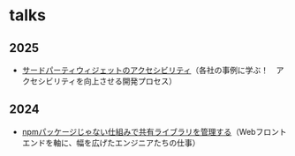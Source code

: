 # talks

## 2025

- [サードパーティウィジェットのアクセシビリティ](./2025-06-27)（各社の事例に学ぶ！　アクセシビリティを向上させる開発プロセス）

## 2024

- [npmパッケージじゃない仕組みで共有ライブラリを管理する](./2024-11-06)（Webフロントエンドを軸に、幅を広げたエンジニアたちの仕事）
